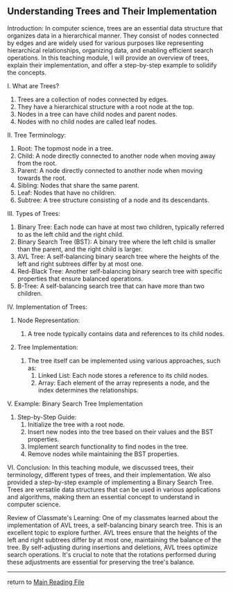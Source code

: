 ## Understanding Trees and Their Implementation

Introduction:
In computer science, trees are an essential data structure that organizes data in a hierarchical manner. They consist of nodes connected by edges and are widely used for various purposes like representing hierarchical relationships, organizing data, and enabling efficient search operations. In this teaching module, I will provide an overview of trees, explain their implementation, and offer a step-by-step example to solidify the concepts.

I. What are Trees?

   1. Trees are a collection of nodes connected by edges.
   2. They have a hierarchical structure with a root node at the top.
   3. Nodes in a tree can have child nodes and parent nodes.
   4. Nodes with no child nodes are called leaf nodes.

II. Tree Terminology:

   1. Root: The topmost node in a tree.
   2. Child: A node directly connected to another node when moving away from the root.
   3. Parent: A node directly connected to another node when moving towards the root.
   4. Sibling: Nodes that share the same parent.
   5. Leaf: Nodes that have no children.
   6. Subtree: A tree structure consisting of a node and its descendants.

III. Types of Trees:
   1. Binary Tree: Each node can have at most two children, typically referred to as the left child and the right child.
   2. Binary Search Tree (BST): A binary tree where the left child is smaller than the parent, and the right child is larger.
   3. AVL Tree: A self-balancing binary search tree where the heights of the left and right subtrees differ by at most one.
   4. Red-Black Tree: Another self-balancing binary search tree with specific properties that ensure balanced operations.
   5. B-Tree: A self-balancing search tree that can have more than two children.

IV. Implementation of Trees:

   1. Node Representation:

      1. A tree node typically contains data and references to its child nodes.

   2. Tree Implementation:
      1. The tree itself can be implemented using various approaches, such as:
         1. Linked List: Each node stores a reference to its child nodes.
         2. Array: Each element of the array represents a node, and the index determines the relationships.

V. Example: Binary Search Tree Implementation
   1. Step-by-Step Guide:
      1. Initialize the tree with a root node.
      2. Insert new nodes into the tree based on their values and the BST properties.
      3. Implement search functionality to find nodes in the tree.
      4. Remove nodes while maintaining the BST properties.

VI. Conclusion:
In this teaching module, we discussed trees, their terminology, different types of trees, and their implementation. We also provided a step-by-step example of implementing a Binary Search Tree. Trees are versatile data structures that can be used in various applications and algorithms, making them an essential concept to understand in computer science.

Review of Classmate's Learning:
One of my classmates learned about the implementation of AVL trees, a self-balancing binary search tree. This is an excellent topic to explore further. AVL trees ensure that the heights of the left and right subtrees differ by at most one, maintaining the balance of the tree. By self-adjusting during insertions and deletions, AVL trees optimize search operations. It's crucial to note that the rotations performed during these adjustments are essential for preserving the tree's balance.



--------------------------------------------------------------
return to [Main Reading File](./README.md)